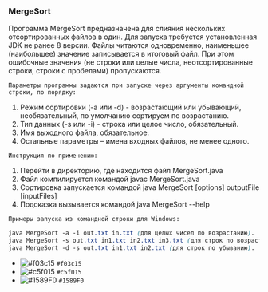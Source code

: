 ### MergeSort


Программа MergeSort предназначена для слияния нескольких отсортированных файлов в один.
Для запуска требуется установленная JDK не ранее 8 версии. Файлы читаются одновременно, наименьшее (наибольшее)
значение записывается в итоговый файл. При этом ошибочные значения (не строки или целые числа, неотсортированные строки, строки с пробелами) пропускаются.

`Параметры программы задаются при запуске через аргументы командной строки, по порядку:`
1. Режим сортировки (-a или -d) - возрастающий или убывающий, необязательный, по умолчанию сортируем по возрастанию.
2. Тип данных (-s или -i) - строка или целое число, обязательный. 
3. Имя выходного файла, обязательное.
4. Остальные параметры – имена входных файлов, не менее одного.


`Инструкция по применению:`

1. Перейти в директорию, где находится файл MergeSort.java
2. Файл компилируется командой javac MergeSort.java
3. Сортировка запускается командой java MergeSort [options] outputFile [inputFiles]
4. Подсказка вызывается командой java MergeSort --help


`Примеры запуска из командной строки для Windows:`

```css
java MergeSort -a -i out.txt in.txt (для целых чисел по возрастанию).
java MergeSort -s out.txt in1.txt in2.txt in3.txt (для строк по возрастанию).
java MergeSort -d -s out.txt in1.txt in2.txt (для строк по убыванию).
```
- ![#f03c15](https://placehold.it/15/f03c15/000000?text=+) `#f03c15`
- ![#c5f015](https://placehold.it/15/c5f015/000000?text=+) `#c5f015`
- ![#1589F0](https://placehold.it/15/1589F0/000000?text=+) `#1589F0`
